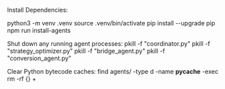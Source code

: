 
Install Dependencies:

python3 -m venv .venv
source .venv/bin/activate
pip install --upgrade pip
npm run install-agents

Shut down any running agent processes:
pkill -f "coordinator.py"
pkill -f "strategy_optimizer.py"
pkill -f "bridge_agent.py"
pkill -f "conversion_agent.py"

Clear Python bytecode caches:
find agents/ -type d -name __pycache__ -exec rm -rf {} +
